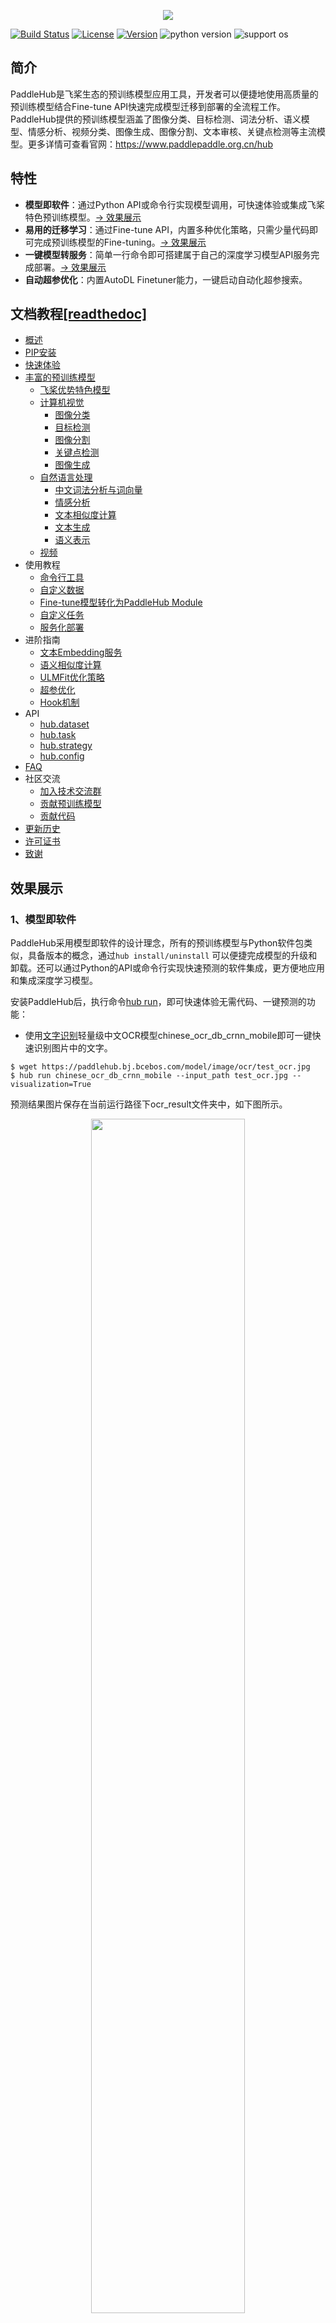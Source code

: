 <p align="center">
 <img src="./docs/imgs/paddlehub_logo.jpg" align="middle"  
</p>

[![Build Status](https://travis-ci.org/PaddlePaddle/PaddleHub.svg?branch=release/v1.6)](https://travis-ci.org/PaddlePaddle/PaddleHub)
[![License](https://img.shields.io/badge/license-Apache%202-red.svg)](LICENSE)
[![Version](https://img.shields.io/github/release/PaddlePaddle/PaddleHub.svg)](https://github.com/PaddlePaddle/PaddleHub/releases)
![python version](https://img.shields.io/badge/python-3.6+-orange.svg)
![support os](https://img.shields.io/badge/os-linux%2C%20win%2C%20mac-yellow.svg)

## 简介
PaddleHub是飞桨生态的预训练模型应用工具，开发者可以便捷地使用高质量的预训练模型结合Fine-tune API快速完成模型迁移到部署的全流程工作。PaddleHub提供的预训练模型涵盖了图像分类、目标检测、词法分析、语义模型、情感分析、视频分类、图像生成、图像分割、文本审核、关键点检测等主流模型。更多详情可查看官网：https://www.paddlepaddle.org.cn/hub

## 特性
- **模型即软件**：通过Python API或命令行实现模型调用，可快速体验或集成飞桨特色预训练模型。[-> 效果展示](#模型即软件)
- **易用的迁移学习**：通过Fine-tune API，内置多种优化策略，只需少量代码即可完成预训练模型的Fine-tuning。[-> 效果展示](#易用的迁移学习)
- **一键模型转服务**：简单一行命令即可搭建属于自己的深度学习模型API服务完成部署。[-> 效果展示](#一键模型转服务)
- **自动超参优化**：内置AutoDL Finetuner能力，一键启动自动化超参搜索。


## 文档教程[[readthedoc]](https://paddlehub.readthedocs.io/zh_CN/develop/index.html)

- [概述](./docs/overview.md)
- [PIP安装](./docs/installation.md)
- [快速体验](./docs/quickstart.md)
- [丰富的预训练模型](./docs/pretrained_models.md)
    - [飞桨优势特色模型](./docs/pretrained_models.md)
    - [计算机视觉](./docs/pretrained_models.md)
      - [图像分类](./docs/pretrained_models.md)
      - [目标检测](./docs/pretrained_models.md)
      - [图像分割](./docs/pretrained_models.md)
      - [关键点检测](./docs/pretrained_models.md)
      - [图像生成](./docs/pretrained_models.md)
    - [自然语言处理](./docs/pretrained_models.md)
      - [中文词法分析与词向量](./docs/pretrained_models.md)
      - [情感分析](./docs/pretrained_models.md)
      - [文本相似度计算](./docs/pretrained_models.md)
      - [文本生成](./docs/pretrained_models.md)
      - [语义表示](./docs/pretrained_models.md)
    - [视频](./docs/pretrained_models.md)
- 使用教程
    - [命令行工具](./docs/tutorial/cmdintro.md)
    - [自定义数据](./docs/tutorial/how_to_load_data.md)
    - [Fine-tune模型转化为PaddleHub Module](./docs/tutorial/finetuned_model_to_module.md)
    - [自定义任务](./docs/Secondary_development/how_to_define_task.md)
    - [服务化部署](./docs/tutorial/serving.md)
- 进阶指南
    - [文本Embedding服务](./docs/tutorial/bert_service.md)
    - [语义相似度计算](./docs/tutorial/sentence_sim.md)
    - [ULMFit优化策略](./docs/tutorial/strategy_exp.md)
    - [超参优化](./docs/tutorial/autofinetune.md)
    - [Hook机制](./docs/Secondary_development/hook.md)
- API
    - [hub.dataset](./docs/reference/dataset.md)
    - [hub.task](./docs/reference/task/task.md)
    - [hub.strategy](./docs/reference/strategy.md)
    - [hub.config](./docs/reference/config.md)  
- [FAQ](./docs/faq.md)  
- 社区交流
    - [加入技术交流群](#欢迎加入PaddleHub技术交流群)
    - [贡献预训练模型](./docs/contribution/contri_pretrained_model.md)
    - [贡献代码](./docs/contribution/contri_pr.md)
- [更新历史](./docs/release.md)
- [许可证书](#许可证书)
- [致谢](#致谢)

## 效果展示

<a name="模型即软件"></a>
### 1、模型即软件

PaddleHub采用模型即软件的设计理念，所有的预训练模型与Python软件包类似，具备版本的概念，通过`hub install/uninstall` 可以便捷完成模型的升级和卸载。还可以通过Python的API或命令行实现快速预测的软件集成，更方便地应用和集成深度学习模型。

安装PaddleHub后，执行命令[hub run](./docs/tutorial/cmdintro.md)，即可快速体验无需代码、一键预测的功能：

* 使用[文字识别](https://www.paddlepaddle.org.cn/hublist?filter=en_category&value=TextRecognition)轻量级中文OCR模型chinese_ocr_db_crnn_mobile即可一键快速识别图片中的文字。
```shell
$ wget https://paddlehub.bj.bcebos.com/model/image/ocr/test_ocr.jpg
$ hub run chinese_ocr_db_crnn_mobile --input_path test_ocr.jpg --visualization=True
```

预测结果图片保存在当前运行路径下ocr_result文件夹中，如下图所示。

<p align="center">
 <img src="./docs/imgs/ocr_res.jpg" width='70%' align="middle"  
</p>

* 使用[目标检测](https://www.paddlepaddle.org.cn/hublist?filter=en_category&value=ObjectDetection)模型pyramidbox_lite_mobile_mask对图片进行口罩检测
```shell
$ wget https://paddlehub.bj.bcebos.com/resources/test_mask_detection.jpg
$ hub run pyramidbox_lite_mobile_mask --input_path test_mask_detection.jpg
```
<p align="center">
 <img src="./docs/imgs/test_mask_detection_result.jpg" align="middle"  
</p>

* 使用[词法分析](https://www.paddlepaddle.org.cn/hublist?filter=en_category&value=LexicalAnalysis)模型LAC进行分词
```shell
$ hub run lac --input_text "现在，慕尼黑再保险公司不仅是此类行动的倡议者，更是将其大量气候数据整合进保险产品中，并与公众共享大量天气信息，参与到新能源领域的保障中。"
[{
    'word': ['现在', '，', '慕尼黑再保险公司', '不仅', '是', '此类', '行动', '的', '倡议者', '，', '更是', '将', '其', '大量', '气候', '数据', '整合', '进', '保险', '产品', '中', '，', '并', '与', '公众', '共享', '大量', '天气', '信息', '，', '参与', '到', '新能源', '领域', '的', '保障', '中', '。'],
    'tag':  ['TIME', 'w', 'ORG', 'c', 'v', 'r', 'n', 'u', 'n', 'w', 'd', 'p', 'r', 'a', 'n', 'n', 'v', 'v', 'n', 'n', 'f', 'w', 'c', 'p', 'n', 'v', 'a', 'n', 'n', 'w', 'v', 'v', 'n', 'n', 'u', 'vn', 'f', 'w']
}]
```

PaddleHub还提供图像分类、语义模型、视频分类、图像生成、图像分割、文本审核、关键点检测等主流模型，更多模型介绍，请前往[预训练模型介绍](./docs/pretrained_models.md)或者PaddleHub官网[https://www.paddlepaddle.org.cn/hub](https://www.paddlepaddle.org.cn/hub) 查看

<a name="易用的迁移学习"></a>

### 2、易用的迁移学习

通过Fine-tune API，只需要少量代码即可完成深度学习模型在自然语言处理和计算机视觉场景下的迁移学习。

* [Demo示例](./demo)提供丰富的Fine-tune API的使用代码，包括[文本分类](./demo/text_classification)、[序列标注](./demo/sequence_labeling)、[多标签分类](./demo/multi_label_classification)、[图像分类](./demo/image_classification)、[检索式问答任务](./demo/qa_classification)、[回归任务](./demo/regression)、[句子语义相似度计算](./demo/sentence_similarity)、[阅读理解任务](./demo/reading_comprehension)等场景的模型迁移示例。

<p align="center">
 <img src="./docs/imgs/paddlehub_finetune.gif" align="middle"  
</p>

<p align='center'>
 十行代码完成ERNIE工业级文本分类
</p>

* 如需在线快速体验，请点击[PaddleHub教程合集](https://aistudio.baidu.com/aistudio/projectdetail/231146)，可使用AI Studio平台提供的GPU算力进行快速尝试。

<a name="一键模型转服务"></a>
### 3、一键模型转服务

PaddleHub提供便捷的模型转服务的能力，只需简单一行命令即可完成模型的HTTP服务部署。通过以下命令即可快速启动LAC词法分析服务：

```shell
$ hub serving start --modules lac
```

更多关于模型服务化使用说明参见[PaddleHub模型一键服务化部署](./docs/tutorial/serving.md)。

### 4、自动超参优化

PaddleHub内置AutoDL Finetuner能力，提供多种优化策略策略实现自动化超参搜索，使得模型在验证集上得到更好的结果，用户只需要一行命令`hub autofinetune`即可启动。更多详细使用说明请参见[PaddleHub超参优化](./docs/tutorial/autofinetune.md)。

## FAQ

**Q:** 利用PaddleHub Fine-tune如何适配自定义数据集？

**A:** 参考[PaddleHub适配自定义数据集完成Fine-tune](https://github.com/PaddlePaddle/PaddleHub/wiki/PaddleHub%E9%80%82%E9%85%8D%E8%87%AA%E5%AE%9A%E4%B9%89%E6%95%B0%E6%8D%AE%E5%AE%8C%E6%88%90FineTune)。


**Q:** 使用PaddleHub时，无法下载预置数据集、Module的等现象。

**A:** 下载数据集、module等，PaddleHub要求机器可以访问外网。可以使用server_check()可以检查本地与远端PaddleHub-Server的连接状态，使用方法如下：

```python
import paddlehub
paddlehub.server_check()
# 如果可以连接远端PaddleHub-Server，则显示Request Hub-Server successfully。
# 如果无法连接远端PaddleHub-Server，则显示Request Hub-Server unsuccessfully。
```

**Q:** 利用PaddleHub ERNIE/BERT进行Fine-tune时，运行出错并提示`paddle.fluid.core_avx.EnforceNotMet: Input ShapeTensor cannot be found in Op reshape2`等信息。

**A:** 预训练模型版本与PaddlePaddle版本不匹配。可尝试将PaddlePaddle和PaddleHub升级至最新版本，并将原ERNIE模型卸载。
```shell
$ pip install --upgrade paddlehub
$ hub uninstall ernie
```
**[More](./docs/faq.md)**

当您安装或者使用遇到问题时，如果在FAQ中没有找到解决方案，欢迎您将问题以[Github Issues](https://github.com/PaddlePaddle/PaddleHub/issues)的形式提交给我们，我们会第一时间进行跟进。

<a name="欢迎加入PaddleHub技术交流群"></a>
## 微信扫描二维码，欢迎加入PaddleHub技术交流群

<div align="center">
<img src="./docs/imgs/joinus.JPEG"  width = "200" height = "200" />
</div>  
如扫码失败，请添加微信15711058002，并备注“Hub”，运营同学会邀请您入群。  

<a name="许可证书"></a>
## 许可证书
本项目的发布受<a href="https://github.com/PaddlePaddle/PaddleOCR/blob/master/LICENSE">Apache 2.0 license</a>许可认证。

<a name="致谢"></a>
## 致谢
我们非常欢迎您为PaddleHub贡献代码，也十分感谢您的反馈。

* 非常感谢[Austendeng](https://github.com/Austendeng)贡献了修复SequenceLabelReader的pr
* 非常感谢[cclauss](https://github.com/cclauss)贡献了优化travis-ci检查的pr
* 非常感谢[奇想天外](http://www.cheerthink.com/)贡献了口罩检测的demo
* 非常感谢[mhlwsk](https://github.com/mhlwsk)贡献了修复序列标注预测demo的pr
* 非常感谢[zbp-xxxp](https://github.com/zbp-xxxp)贡献了看图作诗的module
